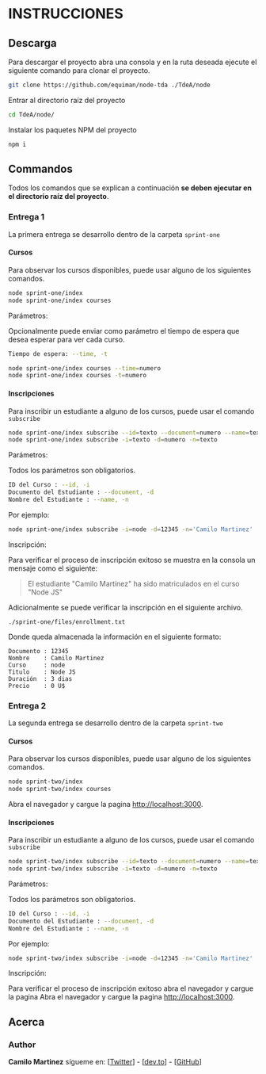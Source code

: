 # INSTRUCCIONES

## Descarga

Para descargar el proyecto abra una consola y en la ruta deseada ejecute el siguiente comando para clonar el proyecto.

```bash
git clone https://github.com/equiman/node-tda ./TdeA/node
```

Entrar al directorio raíz del proyecto

```bash
cd TdeA/node/
```

Instalar los paquetes NPM del proyecto

```bash
npm i
```

## Commandos

Todos los comandos que se explican a continuación **se deben ejecutar en el directorio raíz del proyecto**.

### Entrega 1

La primera entrega se desarrollo dentro de la carpeta `sprint-one`

#### Cursos

Para observar los cursos disponibles, puede usar alguno de los siguientes comandos.

```bash
node sprint-one/index
node sprint-one/index courses
```

Parámetros:

Opcionalmente puede enviar como parámetro el tiempo de espera que desea esperar para ver cada curso.

```bash
Tiempo de espera: --time, -t
```

```bash
node sprint-one/index courses --time=numero
node sprint-one/index courses -t=numero
```

#### Inscripciones

Para inscribir un estudiante a alguno de los cursos, puede usar el comando `subscribe`

```bash
node sprint-one/index subscribe --id=texto --document=numero --name=texto
node sprint-one/index subscribe -i=texto -d=numero -n=texto
```

Parámetros:

Todos los parámetros son obligatorios.

```bash
ID del Curso : --id, -i
Documento del Estudiante : --document, -d
Nombre del Estudiante : --name, -n
```

Por ejemplo:

```bash
node sprint-one/index subscribe -i=node -d=12345 -n='Camilo Martinez'
```

Inscripción:

Para verificar el proceso de inscripción exitoso se muestra en la consola un mensaje como el siguiente:

> El estudiante "Camilo Martinez" ha sido matriculados en el curso "Node JS"

Adicionalmente se puede verificar la inscripción en el siguiente archivo.

```text
./sprint-one/files/enrollment.txt
```

Donde queda almacenada la información en el siguiente formato:

```text
Documento : 12345
Nombre    : Camilo Martinez
Curso     : node
Titulo    : Node JS
Duración  : 3 dias
Precio    : 0 U$
```

### Entrega 2

La segunda entrega se desarrollo dentro de la carpeta `sprint-two`

#### Cursos

Para observar los cursos disponibles, puede usar alguno de los siguientes comandos.

```bash
node sprint-two/index
node sprint-two/index courses
```

Abra el navegador y cargue la pagina [http://localhost:3000](http://localhost:3000).

#### Inscripciones

Para inscribir un estudiante a alguno de los cursos, puede usar el comando `subscribe`

```bash
node sprint-two/index subscribe --id=texto --document=numero --name=texto
node sprint-two/index subscribe -i=texto -d=numero -n=texto
```

Parámetros:

Todos los parámetros son obligatorios.

```bash
ID del Curso : --id, -i
Documento del Estudiante : --document, -d
Nombre del Estudiante : --name, -n
```

Por ejemplo:

```bash
node sprint-two/index subscribe -i=node -d=12345 -n='Camilo Martinez'
```

Inscripción:

Para verificar el proceso de inscripción exitoso abra el navegador y cargue la pagina Abra el navegador y cargue la pagina [http://localhost:3000](http://localhost:3000).

## Acerca

### Author

**Camilo Martinez** sígueme en:
[[Twitter](https://twitter.com/equiman)] - [[dev.to](https://dev.to/equiman)] - [[GitHub](https://github.com/equiman)]
